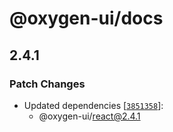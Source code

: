 # @oxygen-ui/docs

## 2.4.1

### Patch Changes

- Updated dependencies
  [[`3851358`](https://github.com/DonOmalVindula/oxygen-ui/commit/3851358f6d0374b5f7d5913a87a8256857c532ef)]:
  - @oxygen-ui/react@2.4.1
